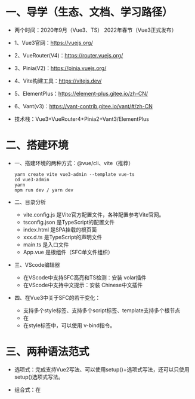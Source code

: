 # 一、导学（生态、文档、学习路径）

- 两个时间：2020年9月（Vue3、TS）  2022年春节（Vue3正式发布）

- 1、Vue3官网：https://vuejs.org/
- 2、VueRouter(V4)：https://router.vuejs.org/
- 3、Pinia(V2)：https://pinia.vuejs.org/
- 4、Vite构建工具：https://vitejs.dev/
- 5、ElementPlus：https://element-plus.gitee.io/zh-CN/
- 6、Vant(v3)：https://vant-contrib.gitee.io/vant/#/zh-CN

- 技术栈：Vue3+VueRouter4+Pinia2+Vant3/ElementPlus


# 二、搭建环境

- 一、搭建环境的两种方式：@vue/cli、vite（推荐）
  ```
  yarn create vite vue3-admin --template vue-ts
  cd vue3-admin
  yarn
  npm run dev / yarn dev
  ```

- 二、目录分析
  - vite.config.js 是Vite官方配置文件，各种配置参考Vite官网。
  - tsconfig.json  是TypeScript的配置文件
  - index.html  是SPA挂载的根页面
  - xxx.d.ts 是TypeScript的声明文件
  - main.ts  是入口文件
  - App.vue  是根组件（SFC单文件组织）

- 三、VScode编辑器
  - 在VScode中支持SFC高亮和TS检测：安装 volar插件
  - 在VScode中支持中文提示：安装 Chinese中文插件

- 四、在Vue3中关于SFC的若干变化：
  - 支持多个style标签、支持多个script标签、template支持多个根节点
  - 在<script lang='ts'></script>
  - 在style标签中，可以使用  v-bind指令。

# 三、两种语法范式

- 选项式：完成支持Vue2写法、可以使用setup()+选项式写法，还可以只使用setup()选项式写法。
- 组合式：在<script setup>，只支持组合式写法，规避选项式写法。

- 注意：对Vue3开发者，要有能力在这两种写法之间灵活切换语法。

# 四、Vue3最重要的特性

- 开发思想的变化：Vue3通过使用组合API，可以方便地封装Hooks，分离组件中的“逻辑关注点”。
- 具体怎么实践这种思想？第一步，用组合API替换掉传统的选项写法；第二步，梳理逻辑关注点封装自定义Hooks。

- 自定义Hooks有几个需要注意的问题：自定义Hooks一定要以use*开头，自定义Hooks可以被复用，自定义Hooks不要过度与泛滥。
- 思考：组件封装 与 Hooks封装，有什么本质的区别？前者是视图结构的封装，后者是逻辑功能的封装。

# 五、组合API详解

- ref / reactive / watch / computed / watchEffect
- toRefs
- onMounted / onBeforeUnmount / onActivated / onDeactivated
- 其它的组合API都是面试题

- 坑：provide / inject 用setup语法糖组合时是有响应式的，如果用选项式写法是没有响应式的（需要使用computed包裹一层）

# 六、Vue3变化的若干细节

- 一、移除了哪些？
  - $children移除了（注意$parent还在）
  - new Vue({ data:{} }) 这个写法淘汰了，如果用到data一定要使用工厂函数。
  - 移除了 $on / $off / $once （注意$emit还在）
  - 在V3中，事件总线这种通信这种基于订阅发布模式的通信方案也不能用了。
  - 移除了全局过滤器（Vue.filter）、移除了局部过滤器 filters选项。
  - 在V3中，Vue这个构造函数不能用了，所以像V2中的那个全局API都不能了，所以Vue的原型链也不能用了。
  - 在V3中，不再支持修改键盘码了。
  - 移除了$listeners （注意$attrs还在）
  - 移除了 el选项、model选项、propsData选项。。。
  - v-on的.native修饰符已被移除。

- 二、新增了哪些？
  - 在V3中，增加了 emits选项、defineEmits，用于在子组件中接收自定义事件。
  - 在组件中，使用 getCurrentInstance 可以访问 app根实例。
  - 新增了 <suspense>，用于给异步组件添加交互效果。
  - 新增了 <teleport to>，用于把包裹的视图结构“穿梭”到父级的DOM节点中去。
  - 新增了样式的玩法，第一个玩法是在<style>中可以使用v-bind来做动态样式；在<style module='default'>实现样式模块化，在组合中使用useCssModule访问样式模块。
  - 新增了一个指令 v-memo，用法 <div v-memo='[a,b]'></div>，有且仅有当a或b变化时，其包裹的视图结构才会更新。
  - 在V3中，新增了 useSlots，用于在子组件中访问插槽实例。相当于V2中的this.$slots。


- 三、变化了哪些？
  - 在V2中，v-for和ref一起作用，可以自动收集refs对象，在this.$refs上访问。在V3中，不能自动收集了，需要自己封装收集方法，<v-for :ref='collect'>。
  - 在V2中，ref属性作用在HTML标签或组件上，可以在this.$refs上访问DOM或组件实例；在V3中，ref属性配合ref这个组合API为完成对DOM或组件实例的方法，<div ref='box'>，这个box是一个ref对象，使用box.value访问对应的DOM。
  - 在V3中，使用 defineAsyncComponent 定义更加友好的异步组件。
  - 在V2中，使用this.$attrs访问父组件传递过来的属性们（不包括class和style）；在V3中，使用useAttrs/context.attrs/$attrs访问父组件传递过来的自定义属性们（包含class和style）。
  - 在V3中，使用 app.directive({}/fn) 自定义指令，注意在指令的选项钩了发生了若干变化。
  - 在V3中，template视图模块支持多节点。（当在自定义组件上使用class/style时、在自定义组件上使用多个v-model时，都报了多节点的警告，这时建议将其改成单一根节点）
  - 在V2中，provide/inject是没有响应式的。在V3中，provide用选项写法时，必须配合computed才能实现响应式；provide用组合写法时，默认就有响应式。
  - 在V2中，Vue.nextTick() / this.$nextTick 不能支持 Webpack 的 Tree-Shaking 功能的。在 V3 中的 nextTick ，考虑到了对 Tree-Shaking 的支持。
  - V3中，对于 v-if/v-else/v-else-if的各分支项，无须再手动绑定 key了， V3会自动生成唯一的key。比如<transition>对多节点执行动画时，无须再加key了。
  - 在V3中，render选项的函数参数不再是h函数了，如果要使用h函数，得从vue导入。
  - <transition>过渡动画的变化：v-enter-from/v-enter-active/v-enter-to和V2不同了；对多节点执行显示与隐藏时，不需要再加key了。当我们封装自定义组件时，如果<transition>是这个组件的根节点，要使用props传值来触发动画。
  - 同一节点上使用 v-for 和 v-if ，在V2中不推荐这么用，且v-for优先级更高。在V3中，这种写法是允许的，但 v-if 的优秀级更高。
  - watch这个组合API：允许同时监听多个变量的变化，允许停止监听。const stop = watch([a,b], callback)
  - 在V3中，使用defineProps接收自定义属性时，如果这个属性是对象类型，其default: () => { return }，并且在这个default工厂函数中可以使用inject。
  - v-model有三个变化，在自定义组件上v-model = :modelValue + @update:modelValue， v-model:name = :name + @update:name；在自定义组件上，可以同时使用多个v-model，<People v-model='age' v-model:name='name' />；还支持自定义修饰符，注意在子组件中必须使用defineProps来分别接收自定义修饰符。


# 七、VueRouter(V4)

- 一、如何使用路由V4？
  - 第1步：安装vue-router(v4)并创建路由实例，在main.js注册。
  - 第2步：编写路由规则 { path, component, children, meta, props, name, alias, redirect }
  - 第3步：使用 <router-view>显示匹配成功的页面组件，使用<router-link>设计菜单导航。

- 二、路由V4对比V3有哪些细节变化？（8条）

  - 在vue3环境中，必须要使用vue-router(v4)
  - 创建router实例的方式变了，使用 const router = createRouter({history, routes:[]})
  - 指定路由模式的属性变了，使用history属性：createWebHashHistory() / createWebHistory()
  - 路由注册，在mian.js中 app.use(router)
  - 如果是选项式组件，this.$router/this.$route可以正常使用；如果是组合式API进行开发，必须使用 useRoute、userRouter等Hooks API进行开发。
  - <router-link>已经没有tag属性的，可以用custom和插槽实现自定义渲染。
  - <router-view>新增了"插槽"功能，极其强大，参见路由文档中的伪代码，它在实现<keep-alive>和<transition>动画将变得更简单，还可以Suspense实现Loading。
  - 新增了几个组合API：useRoute / useRouter / useLink。
  - 在V4中，淘汰了router.addRoutes()，只保留了 router.addRoute()，用于实现动态权限路由设计。


# 八、ElementPlus入门使用

- 参考文档, 建议翻一翻,写一写.

# 九、Pinia(V2)

- 一、Pinia简介
  - Pinia(V2)，是Vuex的下一版本，在Vue2和Vue3中都能用。
  - Pinia支持多store开发，可以非常自由地组织"状态管理"的数据流逻辑。
  - Pinia对Hooks编程思想非常友好，它对TS也非常友好。
  - 如果你想学习更多，去看官网和社区。

- 二、如何集成pinia这个状态管理工具？
  - 安装，创建pinia实例，注册app.use(pinia)

- 三、pinia学习哪些内容？
  - createPinia() 用于创建pinia实例
  - defineStore('storeId', { state, getters, actions }) 会定义store, 每个store都一个以use*开头的Hooks函数, state必须是工厂函数, getters不仅可以对state进行计算,还可以另一个getters进行计算, actions不仅可以编写同步方法,还可以编写异步逻辑.
  - 怎么修饰store中的state? 可以使用 $patch({})进行批量修改, 还可以调用actions方法来修改.
  - 怎么重置store中的state? 使用$reset() 方法重置store.
  - 如何监听store中的state的变化? 使用$subscribe((mutations,state)=>{})进行监听. 监听是一个副作用, 建议放在watchEffect中.
  - 如何测量actions方法的执行时间? 使用$onAction(({name,after})=>{})
  - 警告: 如果你对store进行解构, 响应式会失效, 使用 storeToRefs包裹一层即可.

# 十、扩展理解

- 响应式原理
- 虚拟DOM与Diff运算
- Vite构建工具
